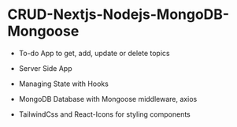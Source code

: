# CRUD-Nextjs-Nodejs-MongoDB-Mongoose

* To-do App to get, add, update or delete topics

* Server Side App

* Managing State with Hooks

* MongoDB Database with Mongoose middleware, axios

* TailwindCss and React-Icons for styling components
